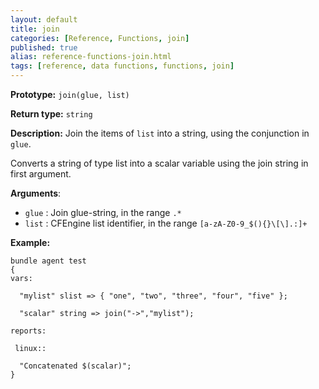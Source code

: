 ```yaml
---
layout: default
title: join
categories: [Reference, Functions, join]
published: true
alias: reference-functions-join.html
tags: [reference, data functions, functions, join]
---
```


**Prototype:** `join(glue, list)`

**Return type:** `string`

**Description:** Join the items of `list` into a string, using the conjunction in `glue`.

Converts a string of type list into a scalar variable using the join
string in first argument.

**Arguments**:

* `glue` : Join glue-string, in the range `.*`
* `list` : CFEngine list identifier, in the range
`[a-zA-Z0-9_$(){}\[\].:]+`

**Example:**

```cf3
bundle agent test
{
vars:

  "mylist" slist => { "one", "two", "three", "four", "five" };

  "scalar" string => join("->","mylist");

reports:

 linux::

  "Concatenated $(scalar)";
}
```
